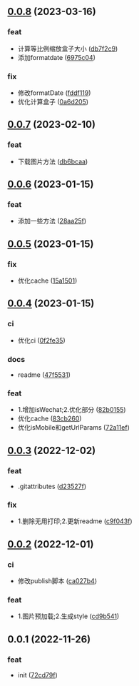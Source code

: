 ## [0.0.8](https://github.com/galaxy-s10/billd-utils/compare/v0.0.7...v0.0.8) (2023-03-16)


### feat

* 计算等比例缩放盒子大小 ([db7f2c9](https://github.com/galaxy-s10/billd-utils/commit/db7f2c9c3678ac016b105cbe1afe90046bcb4a38))
* 添加formatdate ([6975c04](https://github.com/galaxy-s10/billd-utils/commit/6975c04400568723fa250c487562d8db764fac34))

### fix

* 修改formatDate ([fddf119](https://github.com/galaxy-s10/billd-utils/commit/fddf11931bcf85ca9a3c52839e0c88b2b20c4dfc))
* 优化计算盒子 ([0a6d205](https://github.com/galaxy-s10/billd-utils/commit/0a6d2054d86b382bacd3a65a28fac9a4741d0d04))



## [0.0.7](https://github.com/galaxy-s10/billd-utils/compare/v0.0.6...v0.0.7) (2023-02-10)


### feat

* 下载图片方法 ([db6bcaa](https://github.com/galaxy-s10/billd-utils/commit/db6bcaac6068c94b9eafbee13a22ff7412ace5f6))



## [0.0.6](https://github.com/galaxy-s10/billd-utils/compare/v0.0.5...v0.0.6) (2023-01-15)


### feat

* 添加一些方法 ([28aa25f](https://github.com/galaxy-s10/billd-utils/commit/28aa25ffd253bf5368701ac7c0f49dd12b24d827))



## [0.0.5](https://github.com/galaxy-s10/billd-utils/compare/v0.0.4...v0.0.5) (2023-01-15)


### fix

* 优化cache ([15a1501](https://github.com/galaxy-s10/billd-utils/commit/15a1501c5625f9791aa009d47bc30d97c7c8555e))



## [0.0.4](https://github.com/galaxy-s10/billd-utils/compare/v0.0.3...v0.0.4) (2023-01-15)


### ci

* 优化ci ([0f2fe35](https://github.com/galaxy-s10/billd-utils/commit/0f2fe354e8e9999b5070a01a11cff835e071c039))

### docs

* readme ([47f5531](https://github.com/galaxy-s10/billd-utils/commit/47f5531df401d09ec4cf8eacdfdd58c42f843947))

### feat

* 1.增加isWechat;2.优化部分 ([82b0155](https://github.com/galaxy-s10/billd-utils/commit/82b015500cdcbaa19acfcef3dd243c9b17ad8a37))
* 优化cache ([83cb260](https://github.com/galaxy-s10/billd-utils/commit/83cb260e9f2b9bfffba826d60b2c4ae89faef502))
* 优化isMobile和getUrlParams ([72a11ef](https://github.com/galaxy-s10/billd-utils/commit/72a11ef9aea335dc9493e82526516d2fcd58c8dc))



## [0.0.3](https://github.com/galaxy-s10/billd-utils/compare/v0.0.2...v0.0.3) (2022-12-02)


### feat

* .gitattributes ([d23527f](https://github.com/galaxy-s10/billd-utils/commit/d23527f08bdac54e2bc3a94632c000d1b9cf0e41))

### fix

* 1.删除无用打印;2.更新readme ([c9f043f](https://github.com/galaxy-s10/billd-utils/commit/c9f043f796d35fad8d9ba7cb8c0ee50f4ee4d1cd))



## [0.0.2](https://github.com/galaxy-s10/billd-utils/compare/v0.0.1...v0.0.2) (2022-12-01)


### ci

* 修改publish脚本 ([ca027b4](https://github.com/galaxy-s10/billd-utils/commit/ca027b4918f5934a18fc3f83803c125ef47e3b25))

### feat

* 1.图片预加载;2.生成style ([cd9b541](https://github.com/galaxy-s10/billd-utils/commit/cd9b541d2a9815ccde0da13ace7c657d099b3478))



## 0.0.1 (2022-11-26)


### feat

* init ([72cd79f](https://github.com/galaxy-s10/billd-utils/commit/72cd79f322621852fbd0cfc4642931798ea22bd9))



